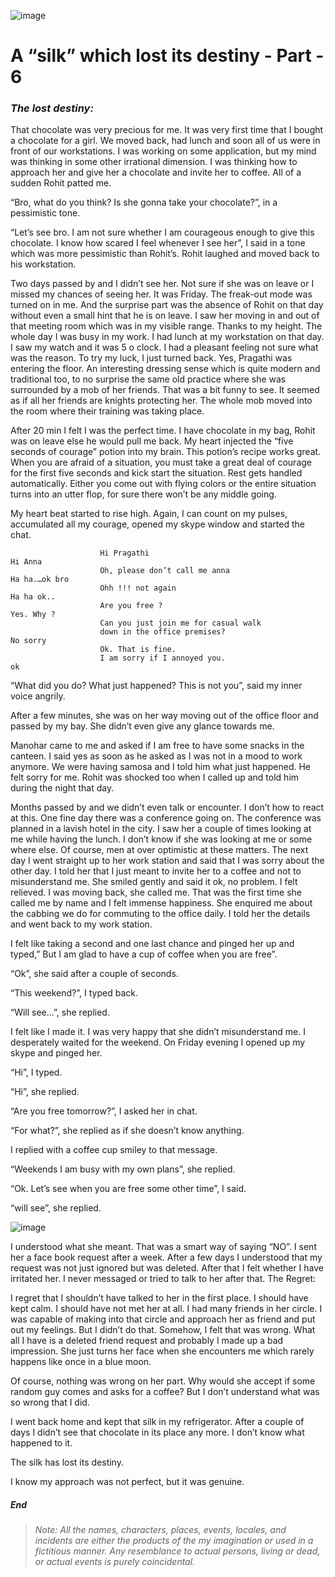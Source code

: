 ![image](/images/silk/silk-destiny-6.jpg)

# A “silk” which lost its destiny - Part - 6

### *The lost destiny:*

That chocolate was very precious for me. It was very first time that I bought a chocolate for a girl. We moved back, had lunch and soon all of us were in front of our workstations. I was working on some application, but my mind was thinking in some other irrational dimension. I was thinking how to approach her and give her a chocolate and invite her to coffee. All of a sudden Rohit patted me.

“Bro, what do you think? Is she gonna take your chocolate?”, in a pessimistic tone.

“Let’s see bro. I am not sure whether I am courageous enough to give this chocolate. I know how scared I feel whenever I see her”, I said in a tone which was more pessimistic than Rohit’s. Rohit laughed and moved back to his workstation.

Two days passed by and I didn’t see her. Not sure if she was on leave or I missed my chances of seeing her. It was Friday. The freak-out mode was turned on in me. And the surprise part was the absence of Rohit on that day without even a small hint that he is on leave. I saw her moving in and out of that meeting room which was in my visible range. Thanks to my height. The whole day I was busy in my work. I had lunch at my workstation on that day. I saw my watch and it was 5 o clock. I had a pleasant feeling not sure what was the reason. To try my luck, I just turned back. Yes, Pragathi was entering the floor. An interesting dressing sense which is quite modern and traditional too, to no surprise the same old practice where she was surrounded by a mob of her friends. That was a bit funny to see. It seemed as if all her friends are knights protecting her. The whole mob moved into the room where their training was taking place.

After 20 min I felt I was the perfect time. I have chocolate in my bag, Rohit was on leave else he would pull me back. My heart injected the “five seconds of courage” potion into my brain. This potion’s recipe works great. When you are afraid of a situation, you must take a great deal of courage for the first five seconds and kick start the situation. Rest gets handled automatically. Either you come out with flying colors or the entire situation turns into an utter flop, for sure there won’t be any middle going.

My heart beat started to rise high. Again, I can count on my pulses, accumulated all my courage, opened my skype window and started the chat.

                        Hi Pragathi
    Hi Anna
                        Oh, please don’t call me anna
    Ha ha.…ok bro
                        Ohh !!! not again
    Ha ha ok..
                        Are you free ?
    Yes. Why ?
                        Can you just join me for casual walk
                        down in the office premises?
    No sorry
                        Ok. That is fine.
                        I am sorry if I annoyed you.
    ok

“What did you do? What just happened? This is not you”, said my inner voice angrily.

After a few minutes, she was on her way moving out of the office floor and passed by my bay. She didn’t even give any glance towards me.

Manohar came to me and asked if I am free to have some snacks in the canteen. I said yes as soon as he asked as I was not in a mood to work anymore. We were having samosa and I told him what just happened. He felt sorry for me. Rohit was shocked too when I called up and told him during the night that day.

Months passed by and we didn’t even talk or encounter. I don’t how to react at this. One fine day there was a conference going on. The conference was planned in a lavish hotel in the city. I saw her a couple of times looking at me while having the lunch. I don’t know if she was looking at me or some where else. Of course, men at over optimistic at these matters. The next day I went straight up to her work station and said that I was sorry about the other day. I told her that I just meant to invite her to a coffee and not to misunderstand me. She smiled gently and said it ok, no problem. I felt relieved. I was moving back, she called me. That was the first time she called me by name and I felt immense happiness. She enquired me about the cabbing we do for commuting to the office daily. I told her the details and went back to my work station.

I felt like taking a second and one last chance and pinged her up and typed,” But I am glad to have a cup of coffee when you are free”.

“Ok”, she said after a couple of seconds.

“This weekend?”, I typed back.

“Will see…”, she replied.

I felt like I made it. I was very happy that she didn’t misunderstand me. I desperately waited for the weekend. On Friday evening I opened up my skype and pinged her.

“Hi”, I typed.

“Hi”, she replied.

“Are you free tomorrow?”, I asked her in chat.

“For what?”, she replied as if she doesn’t know anything.

I replied with a coffee cup smiley to that message.

“Weekends I am busy with my own plans”, she replied.

“Ok.  Let’s see when you are free some other time”, I said.

“will see”, she replied.

![image](/images/silk/silk-destiny-6.jpg)

I understood what she meant. That was a smart way of saying “NO”. I sent her a face book request after a week. After a few days I understood that my request was not just ignored but was deleted. After that I felt whether I have irritated her. I never messaged or tried to talk to her after that.
The Regret:

I regret that I shouldn’t have talked to her in the first place. I should have kept calm. I should have not met her at all. I had many friends in her circle. I was capable of making into that circle and approach her as friend and put out my feelings. But I didn’t do that. Somehow, I felt that was wrong. What all I have is a deleted friend request and probably I made up a bad impression. She just turns her face when she encounters me which rarely happens like once in a blue moon.

Of course, nothing was wrong on her part. Why would she accept if some random guy comes and asks for a coffee? But I don’t understand what was so wrong that I did.

I went back home and kept that silk in my refrigerator. After a couple of days I didn’t see that  chocolate in its place any more. I don’t know what happened to it.

The silk has lost its destiny.

I know my approach was not perfect, but it was genuine.

##### End

> ######  *Note: All the names, characters, places, events, locales, and incidents are either the products of the my imagination or used in a fictitious manner. Any resemblance to actual persons, living or dead, or actual events is purely coincidental.*
